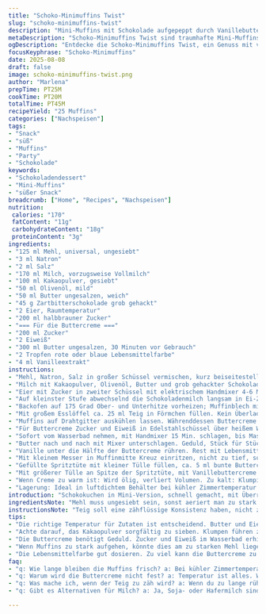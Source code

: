 ```yaml
---
title: "Schoko-Minimuffins Twist"
slug: "schoko-minimuffins-twist"
description: "Mini-Muffins mit Schokolade aufgepeppt durch Vanillebuttercreme mit Farbe. 25 Minuten Zubereitung, etwa 20 Minuten Backzeit, rund 25 Stück. Statt Rapsöl Olivenöl; Zucker halbbraun statt braun. Zucker-Buttercreme mit Eiweiß wird schaumig, luftig, dann sanft untergerührt. Vorsicht vor zu warmer Schokolade, sonst stockt der Teig. Backtest mit Zahnstocher wichtig. Kleine Schnittstelle in Muffins, gefüllt mit buntem Vanillebutter, lockert. Rote oder blaue Lebensmittelfarbe gibt Überraschung beim Anschnitt. Wichtig: Buttercreme braucht Raumtemperatur, sonst klumpt."
metaDescription: "Schoko-Minimuffins Twist sind traumhafte Mini-Muffins mit buntem Vanillebutter innen; ideal für Partys. Lecker und überraschend."
ogDescription: "Entdecke die Schoko-Minimuffins Twist, ein Genuss mit vanilliger Buttercreme und Schokolade. Perfeckt für süße Momente."
focusKeyphrase: "Schoko-Minimuffins"
date: 2025-08-08
draft: false
image: schoko-minimuffins-twist.png
author: "Marlena"
prepTime: PT25M
cookTime: PT20M
totalTime: PT45M
recipeYield: "25 Muffins"
categories: ["Nachspeisen"]
tags:
- "Snack"
- "süß"
- "Muffins"
- "Party"
- "Schokolade"
keywords:
- "Schokoladendessert"
- "Mini-Muffins"
- "süßer Snack"
breadcrumb: ["Home", "Recipes", "Nachspeisen"]
nutrition: 
 calories: "170"
 fatContent: "11g"
 carbohydrateContent: "18g"
 proteinContent: "3g"
ingredients:
- "125 ml Mehl, universal, ungesiebt"
- "3 ml Natron"
- "2 ml Salz"
- "170 ml Milch, vorzugsweise Vollmilch"
- "100 ml Kakaopulver, gesiebt"
- "50 ml Olivenöl, mild"
- "50 ml Butter ungesalzen, weich"
- "45 g Zartbitterschokolade grob gehackt"
- "2 Eier, Raumtemperatur"
- "200 ml halbbrauner Zucker"
- "=== Für die Buttercreme ==="
- "200 ml Zucker"
- "2 Eiweiß"
- "300 ml Butter ungesalzen, 30 Minuten vor Gebrauch"
- "2 Tropfen rote oder blaue Lebensmittelfarbe"
- "4 ml Vanilleextrakt"
instructions:
- "Mehl, Natron, Salz in großer Schüssel vermischen, kurz beiseitestellen."
- "Milch mit Kakaopulver, Olivenöl, Butter und grob gehackter Schokolade in kleinem Topf bei mittlerer Hitze langsam erwärmen. Nicht kochen! Rühren, bis alles homogen verschmolzen ist, lauwarm abkühlen lassen. Schokolade darf nicht klumpen oder stocken, sonst wird Teig zäh."
- "Eier mit Zucker in zweiter Schüssel mit elektrischem Handmixer 4-6 Min. schlagen, bis Mischung dick und schaumig, fast hellgelb ist."
- "Auf kleinster Stufe abwechselnd die Schokoladenmilch langsam in Ei-Zucker-Mischung gießen und trockene Zutaten einrühren. Nicht zu lange rühren, sonst Gluten aktivieren, Muffins werden zäh. Teig hilft gekühlt 20-30 Min. Festigkeit zu bekommen, auch wichtig für luftige Textur."
- "Backofen auf 175 Grad Ober- und Unterhitze vorheizen; Muffinblech mit 25 Papierförmchen auslegen."
- "Mit großem Esslöffel ca. 25 ml Teig in Förmchen füllen. Kein Überladen - sonst laufen sie auseinander. Mitte des Ofens, 18-20 Min. backen. Zahnstocherprobe machen - weich? Noch 2 Minuten dran lassen, weil Schoko innen gern klebrig bleibt. Oberfläche darf matt sein, nicht glänzend."
- "Muffins auf Drahtgitter auskühlen lassen. Währenddessen Buttercreme starten."
- "Für Buttercreme Zucker und Eiweiß in Edelstahlschüssel über heißem Wasserbad langsam erhitzen, dabei ständig mit Schneebesen rühren, bis Zucker komplett aufgelöst ist und Masse heiß und glatt, nicht kochend. Fingerprobe: Körnchenfrei."
- "Sofort vom Wasserbad nehmen, mit Handmixer 15 Min. schlagen, bis Masse dick und glänzend ist, Spitzen bilden und nicht mehr warm ist - wichtig für spätere Butteraufnahme."
- "Butter nach und nach mit Mixer unterschlagen. Geduld, Stück für Stück, bis cremig, leicht fluffig. Wenn zu flüssig, Kühlschrank 10 Minuten; zu dick, Raumtemp. nachjustieren."
- "Vanille unter die Hälfte der Buttercreme rühren. Rest mit Lebensmittelfarbe vermischen - Intensität je nach Wunsch. Rote Farbe wird besonders satt, Blau eher pastellig."
- "Mit kleinem Messer in Muffinmitte Kreuz einritzen, nicht zu tief, sonst zerfällt der Muffin."
- "Gefüllte Spritztüte mit kleiner Tülle füllen, ca. 5 ml bunte Buttercreme in Öffnung geben, dadurch Überraschung im Innern."
- "Mit größerer Tülle an Spitze der Spritztüte, mit Vanillebuttercreme dekorieren - egal ob glatt oder gewellt. Unregelmäßigkeiten machen Charme. Im Kühlschrank fest werden lassen, dann Raumtemperatur vor Servieren, sonst ziehen Buttercreme auseinander."
- "Wenn Creme zu warm ist: Wird ölig, verliert Volumen. Zu kalt: Klumpig, schwer zu verarbeiten."
- "Lagerung: Ideal in luftdichtem Behälter bei kühler Zimmertemperatur bis 2 Tage, sonst Buttercreme verändert Textur."
introduction: "Schokokuchen in Mini-Version, schnell gemacht, mit Überraschung in der Buttercreme - das war lange mein Ziel. Erste Versuche waren matschig, zu süß oder mit pappigem Teig; hier mein über Umwege perfektionierter Prozess. Kakaopulver nicht austauschen, sonst ändert sich Textur und Geschmack zu metallisch. Statt Rapsöl mildes Olivenöl, gibt dezente Note und bessere Konsistenz. Den Zucker halbbraun genommen für leicht karamelligen Geschmack. Teig unbedingt kühlen, sonst zu flüssig zum Portionieren. Buttercreme erfordert Geduld, Eiweiß heiß schlagen, dann kalt schlagen - sonst fällt sie zusammen. Färben geht am besten mit flüssiger Lebensmittelfarbe ohne Zusatz von Zucker. Creme immer behutsam einarbeiten, Phase für Phase, damit sie feucht bleibt. Kleine Muffins perfekt für Parties oder als Snack mit Überraschung innen."
ingredientsNote: "Mehl muss ungesiebt sein, sonst aeriert man zu stark und Muffins gehen nicht gleichmäßig auf. Natron richtig dosieren, steckt hinter dem Aufgehen und dem leichten Hefegeschmack. Ich nehme gern frische Eier, hart geschlagen, für schaumige Masse, das macht den Unterschied. Olivenöl statt Rapsöl, verleiht besser Mundgefühl und leichteren Nachgeschmack. Kakaopulver fein gesiebt, ohne Klumpen, sonst schwarze Punkte und ungleichmäßige Farbe. Butter weich aber nicht schmelzend. Zucker halbbraun für Geschmack, sonst zu süß. Bei der Buttercreme: Zucker und Eiweiß unbedingt erwärmen bis Fingerprobe glatt, sonst zu grobkörnig. Raumtemperatur der Butter ist Knackpunkt, sonst trennt sie. Färbe lieber sparsam, damit Creme nicht zu flüssig wird."
instructionsNote: "Teig soll eine zähflüssige Konsistenz haben, nicht zu flüssig, sonst laufen Muffins auseinander. Teig vor dem Backen kühlen, er wird fester und luftiger. Im Ofen auf mittlerer Höhe backen, kleiner Muffin verbrennt sonst schnell außen. Holzstäbchenprobe macht tatsächliche Garzeit aus. Muffins müssen leicht federnd sein. Buttercreme: Das Erhitzen über Wasserbad ist kritisch; Zucker muss sich komplett lösen, sonst badet man sich Klümpchen ein. Richtiges Schlagen dauert, Geduld. Zwischendurch mal abkühlen lassen, um Überhitzen zu vermeiden. Butter langsam einarbeiten, sonst trennt sie. Wenn Creme auseinanderfällt, ab in den Kühlschrank, dann neu aufschlagen. Spritzbeutel nicht zu voll füllen, Kontrolle behalten. Kleine Schnitte in Muffins für Fülle dienen damit Creme gleichmäßig verteilt wird, kein Brechen."
tips:
- "Die richtige Temperatur für Zutaten ist entscheidend. Butter und Eier müssen Raumtemperatur haben. Kühler Teig ist besser für die Konsistenz. Wenn er zu warm ist, wird er flüssig. Ausserdem: Vor dem Backen kühlen. Das hilft, die Muffins aufgehen zu lassen. Optimiere das Backen: 175 Grad für gleichmäßiges Backen."
- "Achte darauf, das Kakaopulver sorgfältig zu sieben. Klumpen führen zu unerwünschten Texturen. Zartbitterschokolade ist besonders, aber sei offen für andere Sorten. Auch weisse Schokolade ist interessant. Experimentiere mit Geschmäckern, aber behalte die Grundidee bei. Tiefe Aromen machen Muffins einzigartig."
- "Die Buttercreme benötigt Geduld. Zucker und Eiweiß im Wasserbad erhitzen, bis die Mischung glatt ist. Aber das Schlagen ist entscheidend. Halte den Mix am Laufen, bis die Masse dick ist. Wenn sie anfängt zu grinsen, ist sie perfekt. Füll die Spritztüte erst, wenn die Creme Raumtemperatur hat."
- "Wenn Muffins zu stark aufgehen, könnte dies am zu starken Mehl liegen. Richtig dosieren ist wichtig. Achte auf das Natron. Es aktiviert sich mit der Säure vom Kakaopulver. Daher, nicht überziehen, denn das aktiviert Gluten;"
- "Die Lebensmittelfarbe gut dosieren. Zu viel kann die Buttercreme zu flüssig machen. Teste die Färbung, bevor du sie einrührst. Anfangs nur wenig Farbe verwenden. Durch mischenden, aber vorsichtig, erhältst du unerwartete Effekte. Hochwertige Farben sind ein Muss, damit der Effekt wirklich strahlt."
faq:
- "q: Wie lange bleiben die Muffins frisch? a: Bei kühler Zimmertemperatur halten sie etwa zwei Tage. Ein luftdichter Behälter ist hilfreich. Kälte kann die Buttercreme verändern, also kühl lagern. Wenn sie matschig wird, dann ist es zu warm."
- "q: Warum wird die Buttercreme nicht fest? a: Temperatur ist alles. Wenn sie zu warm oder zu kalt ist, funktioniert es nicht. Warm macht sie ölig, kalt klumpig. Am besten nach dem schlagen im Kühlschrank aufbewahren, um die richtige Konsistenz zu festigen."
- "q: Was mache ich, wenn der Teig zu zäh wird? a: Wenn du zu lange rührst, aktiviert sich das Gluten. Streu das Mehl gut; vielleicht einfach weniger hinzufügen, vor dem Mischen. Ein guter Trick ist, den Teig vor dem Backen zu kühlen."
- "q: Gibt es Alternativen für Milch? a: Ja, Soja- oder Hafermilch sind toll. Sie haben jedoch einen anderen Effekt auf die Textur des Teigs. Auch Mandelmilch funktioniert. Beachte, dass es als vegan gilt, aber die Luftigkeit verändert sich."

---
```

